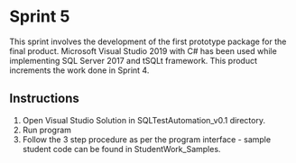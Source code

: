 # Sprint 5
This sprint involves the development of the first prototype package for the final product.
Microsoft Visual Studio 2019 with C# has been used while implementing SQL Server 2017 and tSQLt framework.
This product increments the work done in Sprint 4.

## Instructions
1. Open Visual Studio Solution in SQLTestAutomation_v0.1 directory.
2. Run program
3. Follow the 3 step procedure as per the program interface - sample student code can be found in StudentWork_Samples.
